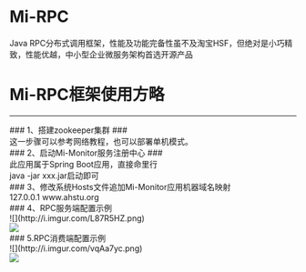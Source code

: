 # Mi-RPC
Java RPC分布式调用框架，性能及功能完备性虽不及淘宝HSF，但绝对是小巧精致，性能优越，中小型企业微服务架构首选开源产品
# Mi-RPC框架使用方略 #
<hr/>
### 1、搭建zookeeper集群 ###
<br/>
这一步骤可以参考网络教程，也可以部署单机模式。
<br/>
### 2、启动Mi-Monitor服务注册中心 ###
<br/>
此应用属于Spring Boot应用，直接命里行
<br/>
java -jar xxx.jar启动即可
<br/>
### 3、修改系统Hosts文件追加Mi-Monitor应用机器域名映射
<br/>
127.0.0.1 www.ahstu.org
<br/>
### 4、RPC服务端配置示例
<br/>
![](http://i.imgur.com/L87R5HZ.png)
<br/>
<img src="http://i.imgur.com/L87R5HZ.png"/>
<br/>
### 5.RPC消费端配置示例
<br/>
![](http://i.imgur.com/vqAa7yc.png)
<br/>
<img src="http://i.imgur.com/vqAa7yc.png"/>
<br/>
